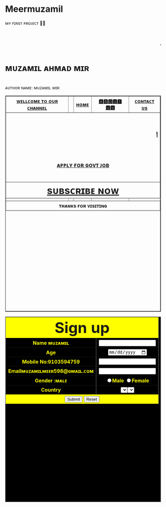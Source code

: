 # Meermuzamil<br>
ᴍʏ ғɪʀsᴛ ᴘʀᴏᴊᴇᴄᴛ 🥰🥰<br>
<h1><marquee><ᴍᴜᴢᴀᴍɪʟ<font color="pink"></h1></marquee>
 <h1>ᴍᴜᴢᴀᴍɪʟ ᴀʜᴍᴀᴅ ᴍɪʀ </h1>
<body>
<table border="2"width="100%"height="700px">
<tr>
<th> <a href="https://www.indgovtjobs.in">ᴡᴇʟʟᴄᴏᴍᴇ ᴛᴏ ᴏᴜʀ ᴄʜᴀɴɴᴇʟ</th></a>
<th> </th>
<th>  <a href="https://www.indgovtjobs.in">ʜᴏᴍᴇ</th></a>
<th> <a href="https://www.timesinternet.in">🅰🅱🅾🆄🆃 🆄🆂 </th></a>
<th>  <a href="https://www.indgovtjobs.in 9103594759">ᴄᴏɴᴛᴀᴄᴛ ᴜs </th></a>
</tr>
<!...row 2....>
<tr>
<th colspan="6"</th>
<h1><marquee>𝒘𝒆𝒍𝒍 𝒄𝒐𝒎𝒆 𝒕𝒐 𝒐𝒖𝒓 𝒘𝒆𝒃𝒔𝒊𝒕𝒆</marquee></h1><br>
<h3><a href="https://www.indgovtjobs.in">ᴀᴘᴘʟʏ ғᴏʀ ɢᴏᴠᴛ ᴊᴏʙ<h2>
</tr>
<!...row 3....>
<tr>
<th colspan="6"</th>
<font size ="6" color="gold"><a href="https://www.indgovtjobs.in"> sᴜʙsᴄʀɪʙᴇ ɴᴏᴡ </font>
</tr>
<!...row 4....>
<tr>
<th></th>
<th></th>
<th></th>
<th></th>
</tr>
<!...row 5....>
<tr>
</tr>
<!...row 6....>
<tr>
<th colspan="6">ᴛʜᴀɴᴋs ғᴏʀ ᴠɪsɪᴛɪɴɢ</th>

</tr>
</body>
</html> 
<br>
    ᴀᴜᴛʜᴏʀ ɴᴀᴍᴇ: ᴍᴜᴢᴀᴍɪʟ ᴍɪʀ </br>
                             
  
<head>
</head>
<body background="img/02.jpg">
<form>



<table border="1" width="40%" height="600px" align="center" bgcolor="black">
<!---row1--->
<tr align="center" bgcolor="yellow">
<th colspan="2"><font size="10">Sign up </font></th>
</tr>

<!---row2--->
<tr>
<th><font color="yellow">
<label>Name ᴍᴜᴢᴀᴍɪʟ </label></th>
<th><input type="text"></th>
</tr>

<!---row3--->
<tr>
<th><font color="yellow"><label>Age</label></th>
<th><input type="date"></th>
</tr>

<!---row4--->
<tr >
<th><font color="yellow">
<label>Mobile No:9103594759</label></th>
<th><input type="number"></th>
</tr>

<!---row5--->
<tr >
<th><font color="yellow">
<label>Emailᴍᴜᴢᴀᴍɪʟᴍᴇᴇʀ598@ɢᴍᴀɪʟ.ᴄᴏᴍ</label></th>
<th><input type="email"></th>
</tr>

<!---row6--->
<tr >
<th><font color="yellow">
<label>Gender :ᴍᴀʟᴇ</label></th>
<th><font color="yellow">
<input type="radio" name="gender">Male 
<input type="radio" name="gender">Female
</th>
</tr>

<!---row7--->
<tr >
<th><font color="yellow">
<label>Country</label></th>
<th>
<select name="city">
 ɪɴᴅɪᴀ 
 <select name="distact"> 
  ʙᴀɴᴅɪᴘᴏʀᴀ
</th>
</tr>

<!---row8--->
<tr align="center" bgcolor="yellow">
<th colspan="2"><input type="Submit">
<input type="reset">
</th>
</tr>

</table>
</form>

</body>
</html>

